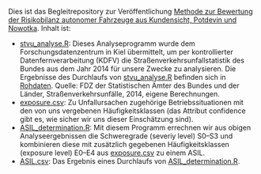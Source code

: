 Dies ist das Begleitrepository zur Veröffentlichung [Methode zur Bewertung der Risikobilanz autonomer Fahrzeuge aus Kundensicht, Potdevin und Nowotka](https://macau.uni-kiel.de/receive/macau_mods_00001452). Inhalt ist:

 * [stvu_analyse.R](stvu_analyse.R): Dieses Analyseprogramm wurde dem Forschungsdatenzentrum in Kiel übermittelt, um per kontrollierter Datenfernverarbeitung (KDFV) die Straßenverkehrsunfallstatistik des Bundes aus dem Jahr 2014 für unsere Zwecke zu analysieren. Die Ergebnisse des Durchlaufs von [stvu_analyse.R](stvu_analyse.R) befinden sich in [Rohdaten](Rohdaten). Quelle: FDZ der Statistischen Ämter des Bundes und der Länder, Straßenverkehrsunfälle, 2014, eigene Berechnungen.
 * [exposure.csv](exposure.csv): Zu Unfallursachen zugehörige Betriebssituationen mit den von uns vergebenen Häufigkeitsklassen (das Attribut confidence gibt es, wie sicher wir uns dieser Einschätzung sind).
 * [ASIL_determination.R](ASIL_determination.R): Mit diesem Programm errechnen wir aus obigen Analyseergebnissen die Schweregrade (severiy level) S0–S3 und kombinieren diese mit zusätzlich gegebenen Häufigkeitsklassen (exposure level) E0–E4 aus [exposure.csv](exposure.csv) zu einem ASIL.
 * [ASIL.csv](ASIL.csv): Das Ergebnis eines Durchlaufs von [ASIL_determination.R](ASIL_determination.R).
